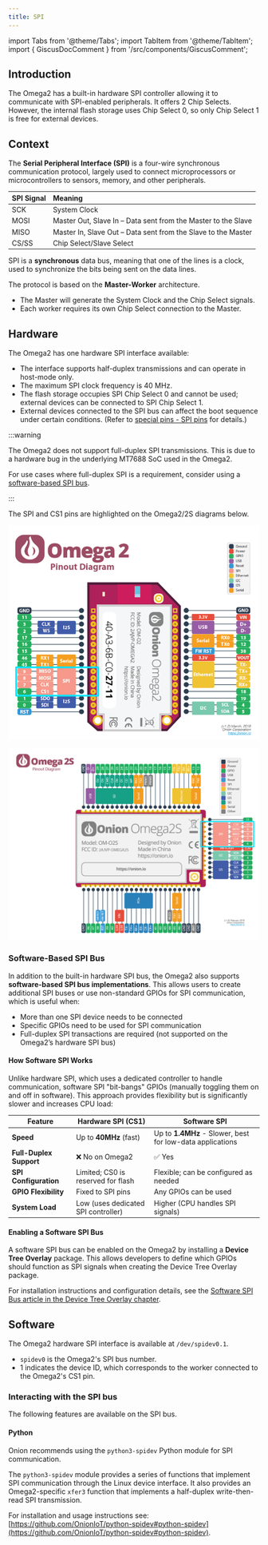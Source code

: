 ```yaml
---
title: SPI
---
```


import Tabs from '@theme/Tabs';
import TabItem from '@theme/TabItem';
import { GiscusDocComment } from '/src/components/GiscusComment';

## Introduction

The Omega2 has a built-in hardware SPI controller allowing it to communicate with SPI-enabled peripherals. It offers 2 Chip Selects. However, the internal flash storage uses Chip Select 0, so only Chip Select 1 is free for external devices.

## Context

The **Serial Peripheral Interface (SPI)** is a four-wire synchronous communication protocol, largely used to connect microprocessors or microcontrollers to sensors, memory, and other peripherals.

| SPI Signal | Meaning                                                       |
| :--------- | :------------------------------------------------------------ |
| SCK        | System Clock                                                  |
| MOSI       | Master Out, Slave In – Data sent from the Master to the Slave |
| MISO       | Master In, Slave Out – Data sent from the Slave to the Master |
| CS/SS      | Chip Select/Slave Select                                      |

SPI is a **synchronous** data bus, meaning that one of the lines is a clock, used to synchronize the bits being sent on the data lines.

The protocol is based on the **Master-Worker** architecture. 

- The Master will generate the System Clock and the Chip Select signals.
- Each worker requires its own Chip Select connection to the Master.

## Hardware

The Omega2 has one hardware SPI interface available:

- The interface supports half-duplex transmissions and can operate in host-mode only.
- The maximum SPI clock frequency is 40 MHz.
- The flash storage occupies SPI Chip Select 0 and cannot be used; external devices can be connected to SPI Chip Select 1.
- External devices connected to the SPI bus can affect the boot sequence under certain conditions. (Refer to [special pins - SPI pins](https://documentation.onioniot.com/hardware-interfaces/special-pins#spi-pins) for details.)

:::warning

The Omega2 does not support full-duplex SPI transmissions. This is due to a hardware bug in the underlying MT7688 SoC used in the Omega2.

For use cases where full-duplex SPI is a requirement, consider using a [software-based SPI bus](#software-based-spi-bus).

:::

The SPI and CS1 pins are highlighted on the Omega2/2S diagrams below.

<Tabs>
  <TabItem value="omega2" label="Omega2" default>

![omega2-pinout spi-cs1 pins](./assets//omega2-pinout-spi_cs1-highlights.png)

  </TabItem>
  <TabItem value="omega2s" label="Omega2S">

![omega2s-pinout spi-cs1 pins](./assets/omega2s-pinout-spi_cs1-highlights.png)

  </TabItem>
</Tabs>


### Software-Based SPI Bus

In addition to the built-in hardware SPI bus, the Omega2 also supports **software-based SPI bus implementations**. This allows users to create additional SPI buses or use non-standard GPIOs for SPI communication, which is useful when:

- More than one SPI device needs to be connected
- Specific GPIOs need to be used for SPI communication
- Full-duplex SPI transactions are required (not supported on the Omega2’s hardware SPI bus)

#### How Software SPI Works
Unlike hardware SPI, which uses a dedicated controller to handle communication, software SPI "bit-bangs" GPIOs (manually toggling them on and off in software). This approach provides flexibility but is significantly slower and increases CPU load:

| Feature                 | Hardware SPI (CS1)                     | Software SPI |
|-------------------------|--------------------------------------|--------------|
| **Speed**               | Up to **40MHz** (fast)               | Up to **1.4MHz** - Slower, best for low-data applications |
| **Full-Duplex Support** | ❌ No on Omega2                                | ✅ Yes |
| **SPI Configuration**   | Limited; CS0 is reserved for flash | Flexible; can be configured as needed |
| **GPIO Flexibility**    | Fixed to SPI pins                   | Any GPIOs can be used |
| **System Load**         | Low (uses dedicated SPI controller) | Higher (CPU handles SPI signals) |


#### Enabling a Software SPI Bus
A software SPI bus can be enabled on the Omega2 by installing a **Device Tree Overlay** package. This allows developers to define which GPIOs should function as SPI signals when creating the Device Tree Overlay package.

For installation instructions and configuration details, see the [Software SPI Bus article in the Device Tree Overlay chapter](/device-tree-overlay/software-spi).


## Software

The Omega2 hardware SPI interface is available at `/dev/spidev0.1`.

- `spidev0` is the Omega2's SPI bus number.
- 1 indicates the device ID, which corresponds to the worker connected to the Omega2's CS1 pin.

### Interacting with the SPI bus

The following features are available on the SPI bus.

#### Python

Onion recommends using the `python3-spidev` Python module for SPI communication.

The `python3-spidev` module provides a series of functions that implement SPI communication through the Linux device interface. It also provides an Omega2-specific `xfer3` function that implements a half-duplex write-then-read SPI transmission.

For installation and usage instructions see: [https://github.com/OnionIoT/python-spidev#python-spidev](https://github.com/OnionIoT/python-spidev#python-spidev).

<GiscusDocComment />